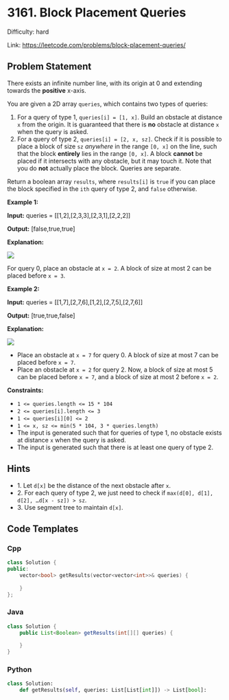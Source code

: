 # 3161. Block Placement Queries

Difficulty: hard

Link: https://leetcode.com/problems/block-placement-queries/

## Problem Statement

There exists an infinite number line, with its origin at 0 and extending towards the **positive** x\-axis.

You are given a 2D array `queries`, which contains two types of queries:

1. For a query of type 1, `queries[i] = [1, x]`. Build an obstacle at distance `x` from the origin. It is guaranteed that there is **no** obstacle at distance `x` when the query is asked.
2. For a query of type 2, `queries[i] = [2, x, sz]`. Check if it is possible to place a block of size `sz` *anywhere* in the range `[0, x]` on the line, such that the block **entirely** lies in the range `[0, x]`. A block **cannot** be placed if it intersects with any obstacle, but it may touch it. Note that you do **not** actually place the block. Queries are separate.

Return a boolean array `results`, where `results[i]` is `true` if you can place the block specified in the `ith` query of type 2, and `false` otherwise.

**Example 1:**

**Input:** queries \= \[\[1,2],\[2,3,3],\[2,3,1],\[2,2,2]]

**Output:** \[false,true,true]

**Explanation:**

**![](https://assets.leetcode.com/uploads/2024/04/22/example0block.png)**

For query 0, place an obstacle at `x = 2`. A block of size at most 2 can be placed before `x = 3`.

**Example 2:**

**Input:** queries \= \[\[1,7],\[2,7,6],\[1,2],\[2,7,5],\[2,7,6]]

**Output:** \[true,true,false]

**Explanation:**

**![](https://assets.leetcode.com/uploads/2024/04/22/example1block.png)**

* Place an obstacle at `x = 7` for query 0\. A block of size at most 7 can be placed before `x = 7`.
* Place an obstacle at `x = 2` for query 2\. Now, a block of size at most 5 can be placed before `x = 7`, and a block of size at most 2 before `x = 2`.

**Constraints:**

* `1 <= queries.length <= 15 * 104`
* `2 <= queries[i].length <= 3`
* `1 <= queries[i][0] <= 2`
* `1 <= x, sz <= min(5 * 104, 3 * queries.length)`
* The input is generated such that for queries of type 1, no obstacle exists at distance `x` when the query is asked.
* The input is generated such that there is at least one query of type 2\.

## Hints

- 1\. Let `d[x]` be the distance of the next obstacle after `x`.
- 2\. For each query of type 2, we just need to check if `max(d[0], d[1], d[2], …d[x - sz]) > sz`.
- 3\. Use segment tree to maintain `d[x]`.

## Code Templates

### Cpp
```cpp
class Solution {
public:
    vector<bool> getResults(vector<vector<int>>& queries) {
        
    }
};
```

### Java
```java
class Solution {
    public List<Boolean> getResults(int[][] queries) {
        
    }
}
```

### Python
```python
class Solution:
    def getResults(self, queries: List[List[int]]) -> List[bool]:
        
```

